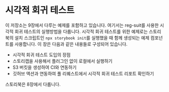 # 시각적 회귀 테스트

이 저장소는 9장에서 다루는 예제를 포함하고 있습니다. 
여기서는 reg-suit를 사용한 시각적 회귀 테스트의 실행방법을 다룹니다. 
시각적 회귀 테스트를 위한 예제로는 스토리북의 설치 스크립트인 `npx storybook init`를 실행했을 때 함께 생성되는 예제 컴포넌트를 사용합니다.
이 장은 다음과 같은 내용들로 구성되어 있습니다.

- 시각적 회귀 테스트 도입의 장점
- 스토리캡을 사용해서 플러그인 없이 로컬에서 실행하기
- S3 버킷을 생성하여 CI와 연동하기
- 깃허브 액션과 연동하여 풀 리퀘스트에서 시각적 회귀 테스트 리포트 확인하기

스토리북은 8장에서 다룹니다.